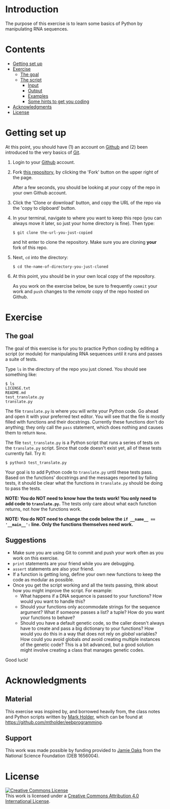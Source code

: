 # Introduction

The purpose of this exercise is to learn some basics of Python by manipulating
RNA sequences.


# Contents

-   [Getting set up](#getting-set-up)
-   [Exercise](#exercise)
    -   [The goal](#the-goal)
    -   [The script](#the-script)
        -   [Input](#input)
        -   [Output](#output)
        -   [Examples](#examples)
        -   [Some hints to get you coding](#some-hints-to-get-you-coding)
-   [Acknowledgments](#acknowledgments)
-   [License](#license)


# Getting set up

At this point, you should have
(1) an account on [Github](https://github.com/) and
(2) been introduced to the very basics of [Git](https://git-scm.com/).

1.  Login to your [Github](https://github.com/) account.

1.  Fork [this repository](https://github.com/joaks1/python-translation-exercise), by
    clicking the 'Fork' button on the upper right of the page.

    After a few seconds, you should be looking at *your* 
    copy of the repo in your own Github account.

1.  Click the 'Clone or download' button, and copy the URL of the repo via the
    'copy to clipboard' button.

1.  In your terminal, navigate to where you want to keep this repo (you can
    always move it later, so just your home directory is fine). Then type:

        $ git clone the-url-you-just-copied

    and hit enter to clone the repository. Make sure you are cloning **your**
    fork of this repo.

1.  Next, `cd` into the directory:

        $ cd the-name-of-directory-you-just-cloned

1.  At this point, you should be in your own local copy of the repository.

    As you work on the exercise below, be sure to frequently `commit` your work
    and `push` changes to the *remote* copy of the repo hosted on Github.


# Exercise

## The goal

The goal of this exercise is for you to practice Python coding by editing a
script (or module) for manipulating RNA sequences until it runs and passes a
suite of tests.

Type `ls` in the directory of the repo you just cloned. You should see
something like:

    $ ls
    LICENSE.txt
    README.md
    test_translate.py
    translate.py
    
The file `translate.py` is where you will write your Python code.  Go ahead and
open it with your preferred text editor.
You will see that the file is mostly filled with functions and their
docstrings.
Currently these functions don't do anything;
they only call the `pass` statement, which does nothing and causes them to
return `None`.

The file `test_translate.py` is a Python script that runs a series of tests on the
`translate.py` script. Since that code doesn't exist yet, all of these
tests currently fail. Try it:

    $ python3 test_translate.py

Your goal is to add Python code to `translate.py` until these tests pass.
Based on the functions' docstrings and the messages reported by failing tests,
it should be clear what the functions in `translate.py` should be doing to pass
the tests.

**NOTE: You do NOT need to know how the tests work! You only need to add code
to `translate.py`.**
The tests only care about what each function returns, not *how* the functions
work.

**NOTE: You do NOT need to change the code below the `if __name__ ==
'__main__':` line. Only the functions themselves need work.**

## Suggestions

-   Make sure you are using Git to commit and push your work often as you work
    on this exercise.
-   `print` statements are your friend while you are debugging.
-   `assert` statements are also your friend.
-   If a function is getting long, define your own new functions to keep the
    code as modular as possible.
-   Once you get the script working and all the tests passing, think about how
    you might improve the script. For example:
    -   What happens if a DNA sequence is passed to your functions? How would
        you want to handle this?
    -   Should your functions only accommodate strings for the sequence
        argument? What if someone passes a list? a tuple? How do you want your
        functions to behave?
    -   Should you have a default genetic code, so the caller doesn't always
        have to create and pass a big dictionary to your functions? How would
        you do this in a way that does not rely on *global* variables? How
        could you avoid globals *and* avoid creating multiple instances of the
        genetic code?  This is a bit advanced, but a good solution might
        involve creating a class that manages genetic codes.

Good luck!


# Acknowledgments

## Material
This exercise was inspired by, and borrowed heavily from, the class notes and
Python scripts written by
[Mark Holder](http://phylo.bio.ku.edu/content/mark-t-holder),
which can be found at <https://github.com/mtholder/eebprogramming>.

## Support
This work was made possible by funding provided to [Jamie
Oaks](http://phyletica.org) from the National Science Foundation (DEB 1656004).


# License

<a rel="license" href="http://creativecommons.org/licenses/by/4.0/deed.en_US"><img alt="Creative Commons License" style="border-width:0" src="http://i.creativecommons.org/l/by/4.0/88x31.png" /></a><br />This work is licensed under a <a rel="license" href="http://creativecommons.org/licenses/by/4.0/deed.en_US">Creative Commons Attribution 4.0 International License</a>.
